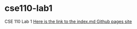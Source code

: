 # cse110-lab1
CSE 110 Lab 1
[Here is the link to the index.md Github pages site](https://b2bomber2.github.io/cse110-lab1/)
